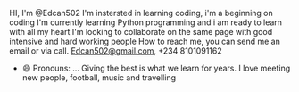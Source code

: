 HI, I'm @Edcan502
I'm instersted in learning coding, i'm a beginning on coding
I'm currently learning Python programming and i am ready to learn with all my heart
I'm looking to collaborate on the same page with good intensive and hard working people
How to reach me, you can send me an email or via call. Edcan502@gmail.com, +234 8101091162
- 😄 Pronouns: ...
Giving the best is what we learn for years. I love meeting new people, football, music and travelling 

<!---
Edcan502/Edcan502 is a ✨ special ✨ repository because its `README.md` (this file) appears on your GitHub profile.
You can click the Preview link to take a look at your changes.
--->
